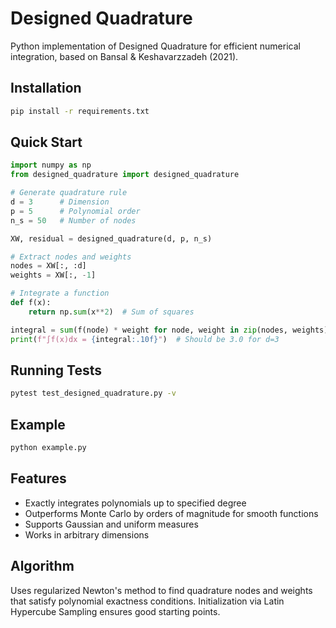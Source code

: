 # Designed Quadrature

Python implementation of Designed Quadrature for efficient numerical integration, based on Bansal & Keshavarzzadeh (2021).

## Installation

```bash
pip install -r requirements.txt
```

## Quick Start

```python
import numpy as np
from designed_quadrature import designed_quadrature

# Generate quadrature rule
d = 3      # Dimension
p = 5      # Polynomial order
n_s = 50   # Number of nodes

XW, residual = designed_quadrature(d, p, n_s)

# Extract nodes and weights
nodes = XW[:, :d]
weights = XW[:, -1]

# Integrate a function
def f(x):
    return np.sum(x**2)  # Sum of squares

integral = sum(f(node) * weight for node, weight in zip(nodes, weights))
print(f"∫f(x)dx = {integral:.10f}")  # Should be 3.0 for d=3
```

## Running Tests

```bash
pytest test_designed_quadrature.py -v
```

## Example

```bash
python example.py
```

## Features

- Exactly integrates polynomials up to specified degree
- Outperforms Monte Carlo by orders of magnitude for smooth functions
- Supports Gaussian and uniform measures
- Works in arbitrary dimensions

## Algorithm

Uses regularized Newton's method to find quadrature nodes and weights that satisfy polynomial exactness conditions. Initialization via Latin Hypercube Sampling ensures good starting points.